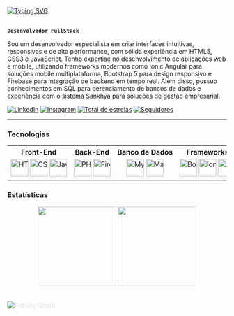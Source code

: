 <!-- Banner animado com Typing SVG -->
<!-- Exibe uma mensagem de boas-vindas animada com efeito de digitação -->
<!-- Para alterar o texto, modifique o parâmetro `lines` na URL do SVG abaixo -->
<!-- Componente Typing SVG - animado -->

[![Typing SVG](https://readme-typing-svg.demolab.com/?color=00bfbf&size=35&center=true&vCenter=true&width=1000&lines=Hello+World!;+My+Name+is+Oséias+Melo;I+study+Systems+Analysis+and+development;Welcome!+:%29)](https://git.io/typing-svg) 
<br>
<br>
<!-- Título principal -->
<!-- Modifique o texto entre os asteriscos para alterar o título principal -->
**`Desenvolvedor FullStack`**

<!-- Descrição profissional -->
<!-- Altere o texto abaixo para atualizar sua descrição/resumo profissional -->
Sou um desenvolvedor especialista em criar interfaces intuitivas, responsivas e de alta performance, com sólida experiência em HTML5, CSS3 e JavaScript. Tenho expertise no desenvolvimento de aplicações web e mobile, utilizando frameworks modernos como Ionic Angular para soluções mobile multiplataforma, Bootstrap 5 para design responsivo e Firebase para integração de backend em tempo real. Além disso, possuo conhecimentos em SQL para gerenciamento de bancos de dados e experiência com o sistema Sankhya para soluções de gestão empresarial.

<!-- Links para redes sociais e GitHub -->
<!-- Atualize os URLs href para seus perfis reais -->
<p align="left">
  <!-- Link LinkedIn - altere href para seu perfil -->
  <a href="https://www.linkedin.com/in/oseiascmo">
    <img alt="LinkedIn" src="https://img.shields.io/badge/LinkedIn-0077B5?style=for-the-badge&logo=linkedin&logoColor=white"/></a>

  <!-- Link Instagram - altere href para seu perfil -->
  <a href="https://www.instagram.com/oseiascmo/">
    <img alt="Instagram"src="https://img.shields.io/badge/Instagram-E4405F?style=for-the-badge&logo=instagram&logoColor=white"/></a>

  <!-- Link para repositórios ordenados por estrelas -->
  <a href="https://github.com/oseiascmo?tab=repositories&sort=stargazers">
    <img alt="Total de estrelas" title="Total de estrelas GitHub" src="https://custom-icon-badges.demolab.com/github/stars/oseiascmo?color=55960c&style=for-the-badge&labelColor=488207&logo=star&label=estrelas"/></a>

  <!-- Link para seguidores no GitHub -->
  <a href="https://github.com/oseiascmo?tab=followers">
    <img alt="Seguidores"title="Me siga no GitHub"src="https://custom-icon-badges.demolab.com/github/followers/oseiascmo?color=236ad3&labelColor=1155ba&style=for-the-badge&logo=github&label=Seguidores&logoColor=white"/></a>
</p>

<!-- Linha horizontal para separar seções -->
---

<!-- Seção de Tecnologias -->
<!-- Para alterar os títulos das colunas, modifique o texto dentro das tags <th> -->
### Tecnologias

<table style="border: none; width: 100%;">
  <tr>
    <!-- Cabeçalho da tabela - nomes das categorias -->
    <th style="white-space: nowrap; border: none; width: 14.28%;">Front-End</th>
    <th style="white-space: nowrap; border: none; width: 14.28%;">Back-End</th>
    <th style="white-space: nowrap; border: none; width: 14.28%;">Banco de Dados</th>
    <th style="white-space: nowrap; border: none; width: 14.28%;">Frameworks</th>
    <th style="white-space: nowrap; border: none; width: 14.28%;">Versionamento</th>
    <th style="white-space: nowrap; border: none; width: 14.28%;">Editores & IDEs</th>
    <th style="white-space: nowrap; border: none; width: 14.28%;">Documentação</th>
  </tr>
  <tr>
    <!-- Ícones de tecnologias com tooltip (title) e tamanho fixo -->
    <!-- Para alterar as tecnologias, substitua a URL da imagem e o título (title) -->
    <td align="center" style="white-space: nowrap; width: 14.28%;">
      <img title="HTML5" src="https://cdn.jsdelivr.net/gh/devicons/devicon@latest/icons/html5/html5-original.svg" width="40px" />
      <img title="CSS3" src="https://cdn.jsdelivr.net/gh/devicons/devicon@latest/icons/css3/css3-original.svg" width="40px" />
      <img title="JavaScript" src="https://cdn.jsdelivr.net/gh/devicons/devicon@latest/icons/javascript/javascript-original.svg" width="40px" />
    </td>
    <td align="center" style="white-space: nowrap; border: none; width: 14.28%;">
      <img title="PHP" src="https://cdn.jsdelivr.net/gh/devicons/devicon@latest/icons/php/php-original.svg" width="40px" />
      <img title="Firebase" src="https://cdn.jsdelivr.net/gh/devicons/devicon@latest/icons/firebase/firebase-original.svg" width="40px" />
    </td>
    <td align="center" style="white-space: nowrap; border: none; width: 14.28%;">
      <img title="MySQL" src="https://cdn.jsdelivr.net/gh/devicons/devicon@latest/icons/mysql/mysql-original.svg" width="40px" />
      <img title="MariaDB" src="https://cdn.jsdelivr.net/gh/devicons/devicon@latest/icons/mariadb/mariadb-original.svg" width="40px" />
    </td>
    <td align="center" style="white-space: nowrap; border: none; width: 14.28%;">
      <img title="Bootstrap" src="https://cdn.jsdelivr.net/gh/devicons/devicon@latest/icons/bootstrap/bootstrap-original.svg" width="40px" />
      <img title="Ionic" src="https://cdn.jsdelivr.net/gh/devicons/devicon@latest/icons/ionic/ionic-original.svg" width="40px" />
      <img title="AngularJS" src="https://cdn.jsdelivr.net/gh/devicons/devicon@latest/icons/angularjs/angularjs-original.svg" width="40px" />
    </td>
    <td align="center" style="white-space: nowrap; border: none; width: 14.28%;">
      <img title="Git" src="https://cdn.jsdelivr.net/gh/devicons/devicon@latest/icons/git/git-original.svg" width="40px" />
      <img title="GitHub" src="https://cdn.jsdelivr.net/gh/devicons/devicon@latest/icons/github/github-original.svg" width="40px" />
    </td>
    <td align="center" style="white-space: nowrap; border: none; width: 14.28%;">
      <img title="VSCode" src="https://cdn.jsdelivr.net/gh/devicons/devicon@latest/icons/vscode/vscode-original.svg" width="40px" />
      <img title="DBeaver" src="https://cdn.jsdelivr.net/gh/devicons/devicon@latest/icons/dbeaver/dbeaver-original.svg" width="40px" />
    </td>
    <td align="center" style="white-space: nowrap; border: none; width: 14.28%;">
      <img title="Markdown" src="https://cdn.jsdelivr.net/gh/devicons/devicon@latest/icons/markdown/markdown-original.svg" width="40px" />
    </td>
  </tr>
</table>

<!-- Seção de Estatísticas do GitHub -->
<!-- Para alterar o username nas estatísticas, modifique o parâmetro username nas URLs abaixo -->
### Estatísticas

<p align="center">
  <!-- Card com estatísticas gerais do GitHub -->
  <img style='height: 180px'src="https://github-readme-stats.vercel.app/api?username=oseiascmo&show_icons=true&theme=tokyonight&locale=pt-br"/>
  
  <!-- Card com linguagens mais usadas no GitHub -->
  <img style='height: 180px' src="https://github-readme-stats.vercel.app/api/top-langs/?username=oseiascmo&theme=tokyonight&layout=compact&custom_title=Tecnologias" />
</p>

<!-- Gráfico de atividades do GitHub -->
<!-- Para mudar cores e username, altere parâmetros na URL abaixo -->
<p>
  <img 
    style="margin: 20px 0; border: 10px; color: E4E2E2;" 
    alt="Activity Graph" 
    src="https://github-readme-activity-graph.vercel.app/graph?username=oseiascmo&bg_color=1A1B27&color=6DA7F2&line=BB94F2&point=3BB4A7&area=true" 
  />
</p>
